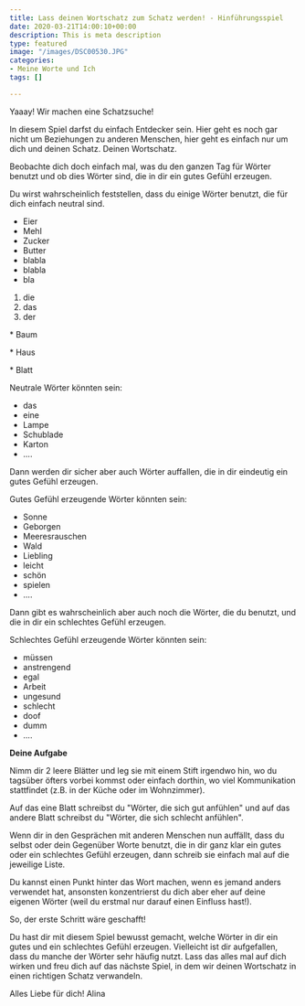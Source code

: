 ```yaml
---
title: Lass deinen Wortschatz zum Schatz werden! - Hinführungsspiel
date: 2020-03-21T14:00:10+00:00
description: This is meta description
type: featured
image: "/images/DSC00530.JPG"
categories:
- Meine Worte und Ich
tags: []

---
```

Yaaay! Wir machen eine Schatzsuche!

In diesem Spiel darfst du einfach Entdecker sein. Hier geht es noch gar nicht um Beziehungen zu anderen Menschen, hier geht es einfach nur um dich und deinen Schatz. Deinen Wortschatz.

Beobachte dich doch einfach mal, was du den ganzen Tag für Wörter benutzt und ob dies Wörter sind, die in dir ein gutes Gefühl erzeugen.

Du wirst wahrscheinlich feststellen, dass du einige Wörter benutzt, die für dich einfach neutral sind.

* Eier
* Mehl
* Zucker
* Butter
* blabla
* blabla
* bla

1. die
2. das
3. der

\* Baum

\* Haus

\* Blatt

Neutrale Wörter könnten sein:

* das
* eine
* Lampe
* Schublade
* Karton
* ....

Dann werden dir sicher aber auch Wörter auffallen, die in dir eindeutig ein gutes Gefühl erzeugen.

Gutes Gefühl erzeugende Wörter könnten sein:

* Sonne
* Geborgen
* Meeresrauschen
* Wald
* Liebling
* leicht
* schön
* spielen
* ....

Dann gibt es wahrscheinlich aber auch noch die Wörter, die du benutzt, und die in dir ein schlechtes Gefühl erzeugen.

Schlechtes Gefühl erzeugende Wörter könnten sein:

* müssen
* anstrengend
* egal
* Arbeit
* ungesund
* schlecht
* doof
* dumm
* ....

**Deine Aufgabe**

Nimm dir 2 leere Blätter und leg sie mit einem Stift irgendwo hin, wo du tagsüber öfters vorbei kommst oder einfach dorthin, wo viel Kommunikation stattfindet (z.B. in der Küche oder im Wohnzimmer).

Auf das eine Blatt schreibst du "Wörter, die sich gut anfühlen" und auf das andere Blatt schreibst du "Wörter, die sich schlecht anfühlen".

Wenn dir in den Gesprächen mit anderen Menschen nun auffällt, dass du selbst oder dein Gegenüber Worte benutzt, die in dir ganz klar ein gutes oder ein schlechtes Gefühl erzeugen, dann schreib sie einfach mal auf die jeweilige Liste.

Du kannst einen Punkt hinter das Wort machen, wenn es jemand anders verwendet hat, ansonsten konzentrierst du dich aber eher auf deine eigenen Wörter (weil du erstmal nur darauf einen Einfluss hast!).

So, der erste Schritt wäre geschafft!

Du hast dir mit diesem Spiel bewusst gemacht, welche Wörter in dir ein gutes und ein schlechtes Gefühl erzeugen. Vielleicht ist dir aufgefallen, dass du manche der Wörter sehr häufig nutzt. Lass das alles mal auf dich wirken und freu dich auf das nächste Spiel, in dem wir deinen Wortschatz in einen richtigen Schatz verwandeln.

Alles Liebe für dich! Alina